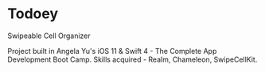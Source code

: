 # Todoey
Swipeable Cell Organizer

Project built in Angela Yu's iOS 11 & Swift 4 - The Complete App Development Boot Camp. Skills acquired - Realm, Chameleon, SwipeCellKit.

